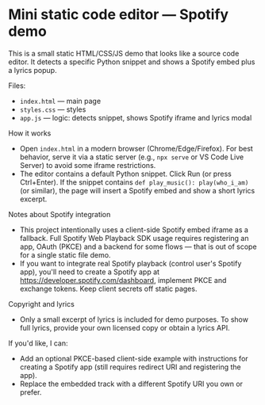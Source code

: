 # Mini static code editor — Spotify demo

This is a small static HTML/CSS/JS demo that looks like a source code editor. It detects a specific Python snippet and shows a Spotify embed plus a lyrics popup.

Files:

- `index.html` — main page
- `styles.css` — styles
- `app.js` — logic: detects snippet, shows Spotify iframe and lyrics modal

How it works

- Open `index.html` in a modern browser (Chrome/Edge/Firefox). For best behavior, serve it via a static server (e.g., `npx serve` or VS Code Live Server) to avoid some iframe restrictions.
- The editor contains a default Python snippet. Click Run (or press Ctrl+Enter). If the snippet contains `def play_music(): play(who_i_am)` (or similar), the page will insert a Spotify embed and show a short lyrics excerpt.

Notes about Spotify integration

- This project intentionally uses a client-side Spotify embed iframe as a fallback. Full Spotify Web Playback SDK usage requires registering an app, OAuth (PKCE) and a backend for some flows — that is out of scope for a single static file demo.
- If you want to integrate real Spotify playback (control user's Spotify app), you'll need to create a Spotify app at https://developer.spotify.com/dashboard, implement PKCE and exchange tokens. Keep client secrets off static pages.

Copyright and lyrics

- Only a small excerpt of lyrics is included for demo purposes. To show full lyrics, provide your own licensed copy or obtain a lyrics API.

If you'd like, I can:

- Add an optional PKCE-based client-side example with instructions for creating a Spotify app (still requires redirect URI and registering the app).
- Replace the embedded track with a different Spotify URI you own or prefer.
